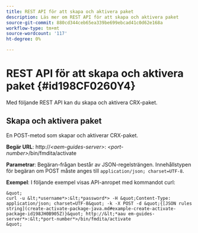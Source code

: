 ```yaml
---
title: REST API för att skapa och aktivera paket
description: Läs mer om REST API för att skapa och aktivera paket
source-git-commit: 880cd344ceb65ea339be699ebcad41c0d62e168a
workflow-type: tm+mt
source-wordcount: '117'
ht-degree: 0%

---
```


# REST API för att skapa och aktivera paket {#id198CF0260Y4}

Med följande REST API kan du skapa och aktivera CRX-paket.

## Skapa och aktivera paket

En POST-metod som skapar och aktiverar CRX-paket.

**Begär URL**: http://*&lt;aem-guides-server>*: *&lt;port-number>*/bin/fmdita/activate

**Parametrar**: Begäran-frågan består av JSON-regelsträngen. Innehållstypen för begäran om POST måste anges till `application/json; charset=UTF-8`.

**Exempel**: I följande exempel visas API-anropet med kommandot curl:

    &quot;
    curl -u &lt;*username*>:&lt;*password*> -H &quot;Content-Type: application/json; charset=UTF-8&quot; -k -X POST -d &quot;{[JSON rules string](create-activate-package-java.md#example-create-activate-package-id198JH0B905Z)}&quot; http://&lt;*aau em-guides-server*>:&lt;*port-number*>/bin/fmdita/activate
    &quot;
